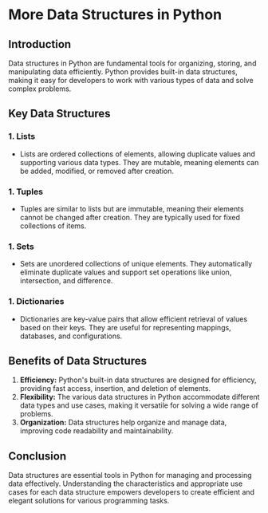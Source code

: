 # More Data Structures in Python

## Introduction

Data structures in Python are fundamental tools for organizing, storing, and manipulating data efficiently. Python provides built-in data structures, making it easy for developers to work with various types of data and solve complex problems.

## Key Data Structures

### 1. Lists

+ Lists are ordered collections of elements, allowing duplicate values and supporting various data types. They are mutable, meaning elements can be added, modified, or removed after creation.

### 1. Tuples

+ Tuples are similar to lists but are immutable, meaning their elements cannot be changed after creation. They are typically used for fixed collections of items.

### 1. Sets

+ Sets are unordered collections of unique elements. They automatically eliminate duplicate values and support set operations like union, intersection, and difference.

### 1. Dictionaries

+ Dictionaries are key-value pairs that allow efficient retrieval of values based on their keys. They are useful for representing mappings, databases, and configurations.

## Benefits of Data Structures

1. **Efficiency:** Python's built-in data structures are designed for efficiency, providing fast access, insertion, and deletion of elements.
1. **Flexibility:** The various data structures in Python accommodate different data types and use cases, making it versatile for solving a wide range of problems.
1. **Organization:** Data structures help organize and manage data, improving code readability and maintainability.

## Conclusion

Data structures are essential tools in Python for managing and processing data effectively. Understanding the characteristics and appropriate use cases for each data structure empowers developers to create efficient and elegant solutions for various programming tasks.

